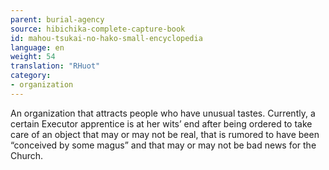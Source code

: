 ```yaml
---
parent: burial-agency
source: hibichika-complete-capture-book
id: mahou-tsukai-no-hako-small-encyclopedia
language: en
weight: 54
translation: "RHuot"
category:
- organization
---
```


An organization that attracts people who have unusual tastes. Currently, a certain Executor apprentice is at her wits’ end after being ordered to take care of an object that may or may not be real, that is rumored to have been “conceived by some magus” and that may or may not be bad news for the Church.

